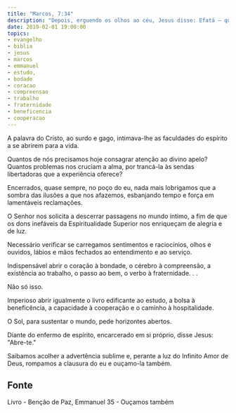 ```yaml
---
title: "Marcos, 7:34"
description: "Depois, erguendo os olhos ao céu, Jesus disse: Efatá – que quer dizer: Abre-te."
date: 2019-02-01 19:00:00
topics: 
- evangelho
- biblia
- jesus
- marcos
- emmanuel
- estudo,
- bodade
- coracao
- compreensao
- trabalho
- fraternidade
- beneficencia
- cooperacao
---
```



A palavra do Cristo, ao surdo e gago, intimava-lhe as faculdades do
espírito a se abrirem para a vida.

Quantos de nós precisamos hoje consagrar atenção ao divino apelo? Quantos
problemas nos cruciam a alma, por trancá-la às sendas libertadoras que a
experiência oferece?  

Encerrados, quase sempre, no poço do eu, nada mais lobrigamos que a sombra das
ilusões a que nos afazemos, esbanjando tempo e força em lamentáveis reclamações.

O Senhor nos solicita a descerrar passagens no mundo íntimo, a fim de que os
dons inefáveis da Espiritualidade Superior nos enriqueçam de alegria e de luz.

Necessário verificar se carregamos sentimentos e raciocínios, olhos e ouvidos,
lábios e mãos fechados ao entendimento e ao serviço.

Indispensável abrir o coração à bondade, o cérebro à compreensão, a existência
ao trabalho, o passo ao bem, o verbo à fraternidade. . .

Não só isso.

Imperioso abrir igualmente o livro edificante ao estudo, a bolsa à beneficência,
a capacidade à cooperação e o caminho à hospitalidade.

O Sol, para sustentar o mundo, pede horizontes abertos.

Diante do enfermo de espírito, encarcerado em si próprio, disse Jesus:
"Abre-te." 

Saibamos acolher a advertência sublime e, perante a luz do Infinito Amor de
Deus, rompamos a clausura do eu e ouçamo-la também.


## Fonte
Livro - Benção de Paz, Emmanuel
35 - Ouçamos também

